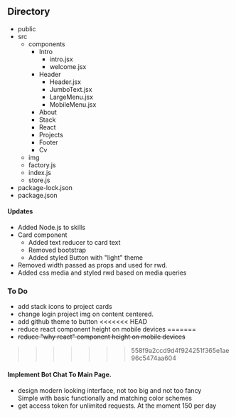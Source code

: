 ## Directory
- public
- src
  - components
    - Intro
      - intro.jsx
      - welcome.jsx
    - Header
      - Header.jsx
      - JumboText.jsx
      - LargeMenu.jsx
      - MobileMenu.jsx
    - About
    - Stack
    - React
    - Projects
    - Footer
    - Cv
  - img
  - factory.js
  - index.js
  - store.js
- package-lock.json
- package.json

#### Updates
* Added Node.js to skills
* Card component
  * Added text reducer to card text 
  * Removed bootstrap
  * Added styled Button with "light" theme
* Removed width passed as props and used for rwd.
* Added css media and styled rwd based on media queries


### To Do
* add stack icons to project cards
* change login project img on content centered.
* add github theme to button
<<<<<<< HEAD
* reduce react component height on mobile devices
=======
* <s>reduce "why react" component height on mobile devices</s>
>>>>>>> 558f9a2ccd9d4f924251f365e1ae96c5474aa604
#### Implement Bot Chat To Main Page.
* design modern looking interface, not too big and not too fancy\
  Simple with basic functionally and matching color schemes
* get access token for unlimited requests. At the moment 150 per day
